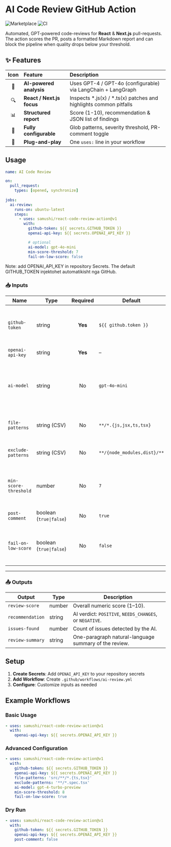 # AI Code Review GitHub Action

![Marketplace](https://img.shields.io/badge/GitHub%20Marketplace-AI%20Code%20Review%20Agent-blue?logo=github)
![CI](https://github.com/samushi/react-code-review-action/actions/workflows/test-action.yml/badge.svg)

Automated, GPT-powered code-reviews for **React** & **Next.js** pull-requests.  
The action scores the PR, posts a formatted Markdown report and can block the pipeline when quality drops below your threshold.



## ✨ Features

| Icon | Feature | Description |
|:--:|:--|:--|
| 🤖 | **AI-powered analysis** | Uses GPT-4 / GPT-4o (configurable) via LangChain + LangGraph |
| 🔍 | **React / Next.js focus** | Inspects *.js(x) / *.ts(x) patches and highlights common pitfalls |
| 📊 | **Structured report** | Score (1-10), recommendation & JSON list of findings |
| 🎯 | **Fully configurable** | Glob patterns, severity threshold, PR-comment toggle |
| 🚀 | **Plug-and-play** | One `uses:` line in your workflow |

## Usage

```yaml
name: AI Code Review

on:
  pull_request:
    types: [opened, synchronize]
    
jobs:
  ai-review:
    runs-on: ubuntu-latest
    steps:
      - uses: samushi/react-code-review-action@v1
        with:
          github-token: ${{ secrets.GITHUB_TOKEN }}
          openai-api-key: ${{ secrets.OPENAI_API_KEY }}

          # optional
          ai-model: gpt-4o-mini
          min-score-threshold: 7
          fail-on-low-score: false
```

Note: add OPENAI_API_KEY in repository Secrets.
The default GITHUB_TOKEN injektohet automatikisht nga GitHub.

### 📥 Inputs

| Name | Type | Required | Default | Description |
|------|------|:-------:|---------|-------------|
| `github-token` | string | **Yes** | `${{ github.token }}` | Token with **`repo`** scope (provided automatically in GitHub workflows). |
| `openai-api-key` | string | **Yes** | – | Your OpenAI secret key. |
| `ai-model` | string | No | `gpt-4o-mini` | Any chat-completion model ID (`gpt-4o-mini`, `gpt-4-turbo-preview`, etc.). |
| `file-patterns` | string (CSV) | No | `**/*.{js,jsx,ts,tsx}` | Comma-separated glob patterns to include. |
| `exclude-patterns` | string (CSV) | No | `**/{node_modules,dist}/**` | Comma-separated glob patterns to ignore. |
| `min-score-threshold` | number | No | `7` | Minimum score required to pass if `fail-on-low-score` is `true`. |
| `post-comment` | boolean (`true\|false`) | No | `true` | Post the AI report as a PR comment. |
| `fail-on-low-score` | boolean (`true\|false`) | No | `false` | Fail the workflow when `review-score` < `min-score-threshold`. |

---

### 📤 Outputs

| Output | Type | Description |
|--------|------|-------------|
| `review-score` | number | Overall numeric score (1–10). |
| `recommendation` | string | AI verdict: `POSITIVE`, `NEEDS_CHANGES`, or `NEGATIVE`. |
| `issues-found` | number | Count of issues detected by the AI. |
| `review-summary` | string | One-paragraph natural-language summary of the review. |

## Setup

1. **Create Secrets**: Add `OPENAI_API_KEY` to your repository secrets
2. **Add Workflow**: Create `.github/workflows/ai-review.yml`
3. **Configure**: Customize inputs as needed

## Example Workflows

### Basic Usage
```yaml
- uses: samushi/react-code-review-action@v1
  with:
    openai-api-key: ${{ secrets.OPENAI_API_KEY }}
```

### Advanced Configuration

```yaml
- uses: samushi/react-code-review-action@v1
  with:
    github-token: ${{ secrets.GITHUB_TOKEN }}
    openai-api-key: ${{ secrets.OPENAI_API_KEY }}
    file-patterns: 'src/**/*.{ts,tsx}'
    exclude-patterns: '**/*.spec.tsx'
    ai-model: gpt-4-turbo-preview
    min-score-threshold: 8
    fail-on-low-score: true
```

### Dry Run

```yaml
- uses: samushi/react-code-review-action@v1
  with:
    github-token: ${{ secrets.GITHUB_TOKEN }}
    openai-api-key: ${{ secrets.OPENAI_API_KEY }}
    post-comment: false
```

